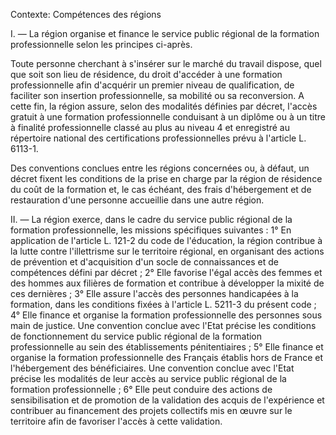 Contexte: Compétences des régions

I. — La région organise et finance le service public régional de la formation professionnelle selon les principes ci-après.

Toute personne cherchant à s'insérer sur le marché du travail dispose, quel que soit son lieu de résidence, du droit d'accéder à une formation professionnelle afin d'acquérir un premier niveau de qualification, de faciliter son insertion professionnelle, sa mobilité ou sa reconversion. A cette fin, la région assure, selon des modalités définies par décret, l'accès gratuit à une formation professionnelle conduisant à un diplôme ou à un titre à finalité professionnelle classé au plus au niveau 4 et enregistré au répertoire national des certifications professionnelles prévu à l'article L. 6113-1.

Des conventions conclues entre les régions concernées ou, à défaut, un décret fixent les conditions de la prise en charge par la région de résidence du coût de la formation et, le cas échéant, des frais d'hébergement et de restauration d'une personne accueillie dans une autre région.

II. — La région exerce, dans le cadre du service public régional de la formation professionnelle, les missions spécifiques suivantes : 1° En application de l'article L. 121-2 du code de l'éducation, la région contribue à la lutte contre l'illettrisme sur le territoire régional, en organisant des actions de prévention et d'acquisition d'un socle de connaissances et de compétences défini par décret ; 2° Elle favorise l'égal accès des femmes et des hommes aux filières de formation et contribue à développer la mixité de ces dernières ; 3° Elle assure l'accès des personnes handicapées à la formation, dans les conditions fixées à l'article L. 5211-3 du présent code ; 4° Elle finance et organise la formation professionnelle des personnes sous main de justice. Une convention conclue avec l'Etat précise les conditions de fonctionnement du service public régional de la formation professionnelle au sein des établissements pénitentiaires ; 5° Elle finance et organise la formation professionnelle des Français établis hors de France et l'hébergement des bénéficiaires. Une convention conclue avec l'Etat précise les modalités de leur accès au service public régional de la formation professionnelle ; 6° Elle peut conduire des actions de sensibilisation et de promotion de la validation des acquis de l'expérience et contribuer au financement des projets collectifs mis en œuvre sur le territoire afin de favoriser l'accès à cette validation.